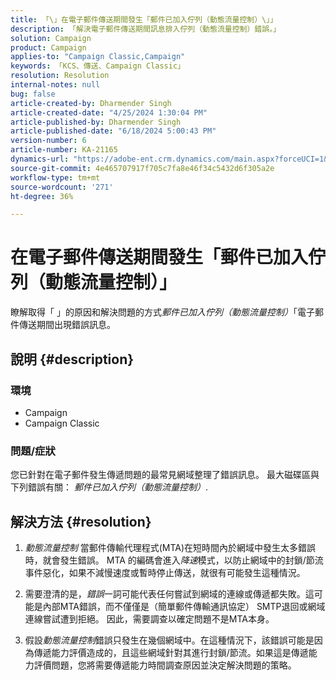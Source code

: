 ```yaml
---
title: 「\」在電子郵件傳送期間發生「郵件已加入佇列（動態流量控制）\」」
description: 「解決電子郵件傳送期間訊息排入佇列（動態流量控制）錯誤。」
solution: Campaign
product: Campaign
applies-to: "Campaign Classic,Campaign"
keywords: 「KCS、傳送、Campaign Classic」
resolution: Resolution
internal-notes: null
bug: false
article-created-by: Dharmender Singh
article-created-date: "4/25/2024 1:30:04 PM"
article-published-by: Dharmender Singh
article-published-date: "6/18/2024 5:00:43 PM"
version-number: 6
article-number: KA-21165
dynamics-url: "https://adobe-ent.crm.dynamics.com/main.aspx?forceUCI=1&pagetype=entityrecord&etn=knowledgearticle&id=099f07ea-0703-ef11-a1fe-6045bd03c412"
source-git-commit: 4e465707917f705c7fa8e46f34c5432d6f305a2e
workflow-type: tm+mt
source-wordcount: '271'
ht-degree: 36%

---
```


# 在電子郵件傳送期間發生「郵件已加入佇列（動態流量控制）」


瞭解取得「 」的原因和解決問題的方式&#x200B;*郵件已加入佇列（動態流量控制）*「電子郵件傳送期間出現錯誤訊息。

## 說明 {#description}


### <b>環境</b>

- Campaign
- Campaign Classic




### <b>問題/症狀</b>

您已針對在電子郵件發生傳遞問題的最常見網域整理了錯誤訊息。 最大磁碟區與下列錯誤有關： *郵件已加入佇列（動態流量控制）*.


## 解決方法 {#resolution}


1. *動態流量控制* 當郵件傳輸代理程式(MTA)在短時間內於網域中發生太多錯誤時，就會發生錯誤。 MTA 的編碼會進入&#x200B;*降速*&#x200B;模式，以防止網域中的封鎖/節流事件惡化，如果不減慢速度或暫時停止傳送，就很有可能發生這種情況。


2. 需要澄清的是，*錯誤*&#x200B;一詞可能代表任何嘗試到網域的連線或傳遞都失敗。這可能是內部MTA錯誤，而不僅僅是（簡單郵件傳輸通訊協定） SMTP退回或網域連線嘗試遭到拒絕。 因此，需要調查以確定問題不是MTA本身。 


3. 假設&#x200B;*動態流量控制*&#x200B;錯誤只發生在幾個網域中。在這種情況下，該錯誤可能是因為傳遞能力評價造成的，且這些網域針對其進行封鎖/節流。如果這是傳遞能力評價問題，您將需要傳遞能力時間調查原因並決定解決問題的策略。

